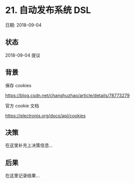 # 21. 自动发布系统 DSL

日期: 2018-09-04

## 状态

2018-09-04 提议

## 背景

保存 cookies

https://blog.csdn.net/changhuzhao/article/details/78773279

官方 cookie 文档

https://electronjs.org/docs/api/cookies

## 决策

在这里补充上决策信息...

## 后果

在这里记录结果...
